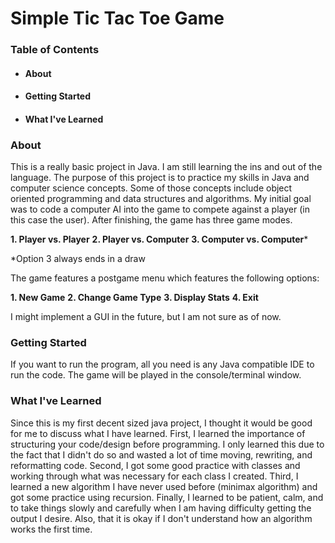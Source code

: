 # **Simple Tic Tac Toe Game**


### **Table of Contents**

* ####  About
* #### Getting Started
* #### What I've Learned


### **About**
This is a really basic project in Java. I am still learning
the ins and out of the language. The purpose of 
this project is to practice my skills
in Java and computer science concepts. Some of those
concepts include object oriented programming and
data structures and algorithms. My initial goal was 
to code a computer AI into the game to compete
against a player (in this case the user).
After finishing, the game has three game modes.

**1. Player vs. Player**
**2. Player vs. Computer**
**3. Computer vs. Computer***

\*Option 3 always ends in a draw

The game features a postgame menu which features
the following options:

**1. New Game**
**2. Change Game Type**
**3. Display Stats**
**4. Exit**

I might implement a GUI in the future, but I am not sure
as of now.

### **Getting Started**
If you want to run the program, all you need is any Java
compatible IDE to run the code. The game will be played
in the console/terminal window.  

### **What I've Learned**
Since this is my first decent sized java project, I
thought it would be good for me to discuss what I have
learned. First, I learned the importance of structuring
your code/design before programming. I only learned this due
to the fact that I didn't do so and wasted a lot of time moving,
rewriting, and reformatting code. Second, I got some good
practice with classes and working through what was necessary
for each class I created. Third, I learned a new algorithm
I have never used before (minimax algorithm) and got some 
practice using recursion. Finally, I learned to be patient,
calm, and to take things slowly and carefully when I am
having difficulty getting the output I desire. Also, that it
is okay if I don't understand how an algorithm works the first
time.

